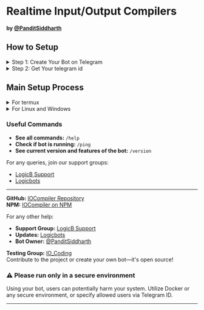 # Realtime Input/Output Compilers
**by [@PanditSiddharth](https://telegram.me/PanditSiddharth)**

## How to Setup
<details>
<summary>Step 1: Create Your Bot on Telegram</summary>

1. Go to [@BotFather](https://t.me/BotFather) on Telegram.
2. Send the command `/newbot` to create a new bot.
3. Follow the instructions to name your bot and create a username.
    - Send Name of your bot.
    - Now it will ask you to give username for your bot.
        - Username should endswith "bot" text and unique.
        - for example: `sidkacompiler12bot` .

<p align="center">
  <img src="https://graph.org/file/08dc3aaf4d31e6d115a6d.jpg">
</p>
         

   You will receive a bot token and a bot link after completing these steps.

<p align="center">
  <img src="https://graph.org/file/b7c8a5736800b13c94bdb.png">
</p>
   
</details>
<details>
<summary>Step 2: Get Your telegram id</summary>
Go to  <a href="https://telegram.me/missrose_bot">@MissRose_bot</a>.  
Send command /info.  
You will see your id.  

<p align="center">
  <img src="https://graph.org/file/b88a94ebc398c9b4c5a82.png">
</p>
</details>

## Main Setup Process

<details>
<summary>For termux</summary>

- Go to fdroid website and <a href="https://f-droid.org/packages/com.termux/">Download</a> latest version of <a href="https://f-droid.org/packages/com.termux/">Termux</a>.
- In termux Run these bellow written commands.
```bash
curl -O https://api.ignoux.in/iocompiler/termux.sh

chmod +x termux.sh

bash termux.sh

cd ~/compiler

node index.js
```
- Follow each instructions of said by installer.
- That's it your bot is running on termux. !Enjoy.
- It will show you in red color warning ignore it your bot is runnig now.

</details>

<details>
<summary>For Linux and Windows</summary>
<b>Pre-requirements</b>

- **Node.js** installed on your system.
- Optional: Install additional languages like C/C++, Python, Java, etc.   

1. Open PowerShell, Command Prompt, or your terminal.
2. Create and navigate to a new directory for your project:
    ```sh
    mkdir compiler
    cd compiler
    ```

3. Initialize a new Node.js project and install IOCompiler:
    ```sh
    npm init -y
    npm install iocompiler
    ```

4. Create an `index.js` file and paste the following code. Replace `process.env.BOT_TOKEN` with your bot token from BotFather, and `process.env.TELEGRAM_ID` with your Telegram ID:
    ```js
    const { compiler } = require('iocompiler');

    // Specify allowed users; without this, all users can access your bot
    const { bot } = compiler(process.env.BOT_TOKEN, { allowed: [1791106582, process.env.TELEGRAM_ID], mode: "private" });
    // modes: "private", "public", "docker-private", "api-mode"

    // Launching telegraf bot in polling mode
    bot.launch({ dropPendingUpdates: true });
    ```
For Developers for using this lib in those work:
```js
let { compiler } = require('iocompiler');
let { Telegraf } = require("telegraf")

let bot = new Telegraf(process.env.BOT_TOKEN)

bot.on("message", (ctx, next) => {
  ctx.reply("I Got your message processing...")

    // Change incomming message for compilation
    ctx.update.message.text = "/js console.log('lol')"

    // Give update to next handler with updated text
    next(ctx)
})

  /*
  * ttl: max time to execute code, default 60 seconds
  * allowed: array of telegram ids of users who can execute code on it
  */
// allowed users id if you not give this then all users can use your bot
compiler(bot, { ttl: 60, allowed: [1791106582]});

// launching telegraf bot in polling mode
bot.launch({ dropPendingUpdates: true });
```

5. Run the project:
    ```sh
    node index.js
    ```

That's it! You have successfully created your Telegram bot using IOCompiler.

---
</details>

### Useful Commands

- **See all commands:** `/help`
- **Check if bot is running:** `/ping`
- **See current version and features of the bot:** `/version`

For any queries, join our support groups:
- [LogicB Support](https://telegram.me/logicb_support)
- [Logicbots](https://telegram.me/logicbots)

---

**GitHub:** [IOCompiler Repository](https://github.com/Panditsiddharth/compilers)  
**NPM:** [IOCompiler on NPM](https://npmjs.com/Panditsiddharth/iocompiler)

For any other help:  
- **Support Group:** [LogicB Support](https://telegram.me/LogicB_support)  
- **Updates:** [Logicbots](https://telegram.me/Logicbots)  
- **Bot Owner:** [@PanditSiddharth](https://telegram.me/PanditSiddharth)  

**Testing Group:** [IO_Coding](https://telegram.me/IO_Coding)  
Contribute to the project or create your own bot—it's open source!

### ⚠️ Please run only in a secure environment
Using your bot, users can potentially harm your system. Utilize Docker or any secure environment, or specify allowed users via Telegram ID.

---